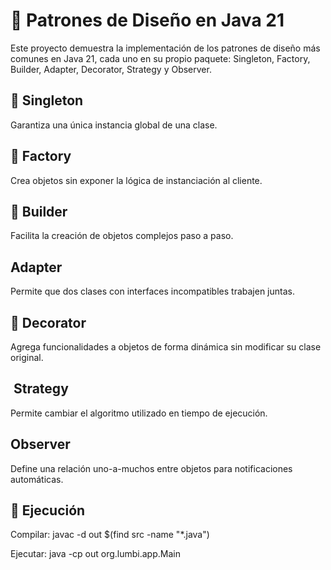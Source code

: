 # 🧠 Patrones de Diseño en Java 21

Este proyecto demuestra la implementación de los patrones de diseño más comunes en Java 21,
cada uno en su propio paquete: Singleton, Factory, Builder, Adapter, Decorator, Strategy y Observer.

## 🧱 Singleton
Garantiza una única instancia global de una clase.

## 🧰 Factory
Crea objetos sin exponer la lógica de instanciación al cliente.

## 🧩 Builder
Facilita la creación de objetos complejos paso a paso.

##  Adapter
Permite que dos clases con interfaces incompatibles trabajen juntas.

## 🎨 Decorator
Agrega funcionalidades a objetos de forma dinámica sin modificar su clase original.

## ️ Strategy
Permite cambiar el algoritmo utilizado en tiempo de ejecución.

##  Observer
Define una relación uno-a-muchos entre objetos para notificaciones automáticas.

## 🚀 Ejecución
Compilar:
javac -d out $(find src -name "*.java")

Ejecutar:
java -cp out org.lumbi.app.Main
